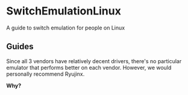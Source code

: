 # SwitchEmulationLinux

A guide to switch emulation for people on Linux

## Guides

Since all 3 vendors have relatively decent drivers, there's no particular emulator that performs better on each vendor. However, we would personally recommend Ryujinx.

**Why?**

